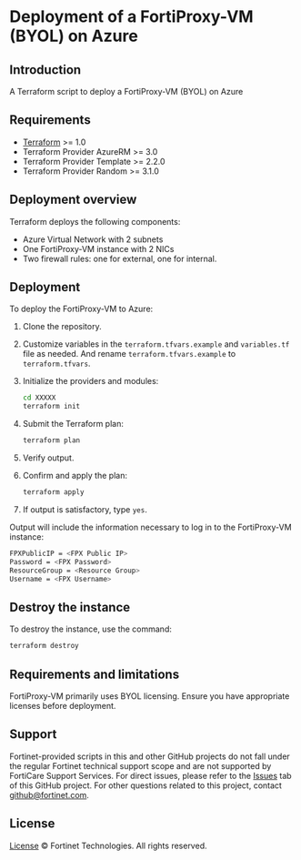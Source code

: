 # Deployment of a FortiProxy-VM (BYOL) on Azure

## Introduction

A Terraform script to deploy a FortiProxy-VM (BYOL) on Azure

## Requirements

* [Terraform](https://learn.hashicorp.com/terraform/getting-started/install.html) >= 1.0
* Terraform Provider AzureRM >= 3.0
* Terraform Provider Template >= 2.2.0
* Terraform Provider Random >= 3.1.0

## Deployment overview

Terraform deploys the following components:

* Azure Virtual Network with 2 subnets
* One FortiProxy-VM instance with 2 NICs
* Two firewall rules: one for external, one for internal.

## Deployment

To deploy the FortiProxy-VM to Azure:

1. Clone the repository.
2. Customize variables in the `terraform.tfvars.example` and `variables.tf` file as needed. And rename `terraform.tfvars.example` to `terraform.tfvars`.
3. Initialize the providers and modules:

   ```sh
   cd XXXXX
   terraform init
    ```

4. Submit the Terraform plan:

   ```sh
   terraform plan
   ```

5. Verify output.
6. Confirm and apply the plan:

   ```sh
   terraform apply
   ```

7. If output is satisfactory, type `yes`.

Output will include the information necessary to log in to the FortiProxy-VM instance:

```sh
FPXPublicIP = <FPX Public IP>
Password = <FPX Password>
ResourceGroup = <Resource Group>
Username = <FPX Username>
```

## Destroy the instance

To destroy the instance, use the command:

```sh
terraform destroy
```

## Requirements and limitations

FortiProxy-VM primarily uses BYOL licensing. Ensure you have appropriate licenses before deployment.

## Support

Fortinet-provided scripts in this and other GitHub projects do not fall under the regular Fortinet technical support scope and are not supported by FortiCare Support Services.
For direct issues, please refer to the [Issues](https://github.com/fortinet/fortiproxy-terraform/issues) tab of this GitHub project.
For other questions related to this project, contact [github@fortinet.com](mailto:github@fortinet.com).

## License

[License](https://github.com/fortinet/fortiproxy-terraform/blob/master/LICENSE) © Fortinet Technologies. All rights reserved.